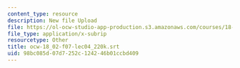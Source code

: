 ```yaml
---
content_type: resource
description: New file Upload
file: https://ol-ocw-studio-app-production.s3.amazonaws.com/courses/18-02sc-multivariable-calculus-fall-2010/98bc085d07d7252c124246b01ccbd409_ocw-18_02-f07-lec04_220k.srt
file_type: application/x-subrip
resourcetype: Other
title: ocw-18_02-f07-lec04_220k.srt
uid: 98bc085d-07d7-252c-1242-46b01ccbd409
---
```

